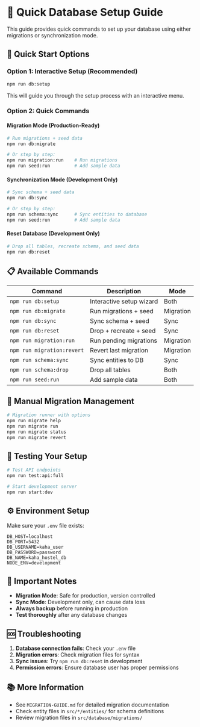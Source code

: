 # 🚀 Quick Database Setup Guide

This guide provides quick commands to set up your database using either migrations or synchronization mode.

## 🎯 Quick Start Options

### Option 1: Interactive Setup (Recommended)
```bash
npm run db:setup
```
This will guide you through the setup process with an interactive menu.

### Option 2: Quick Commands

#### Migration Mode (Production-Ready)
```bash
# Run migrations + seed data
npm run db:migrate

# Or step by step:
npm run migration:run    # Run migrations
npm run seed:run         # Add sample data
```

#### Synchronization Mode (Development Only)
```bash
# Sync schema + seed data
npm run db:sync

# Or step by step:
npm run schema:sync      # Sync entities to database
npm run seed:run         # Add sample data
```

#### Reset Database (Development Only)
```bash
# Drop all tables, recreate schema, and seed data
npm run db:reset
```

## 📋 Available Commands

| Command | Description | Mode |
|---------|-------------|------|
| `npm run db:setup` | Interactive setup wizard | Both |
| `npm run db:migrate` | Run migrations + seed | Migration |
| `npm run db:sync` | Sync schema + seed | Sync |
| `npm run db:reset` | Drop + recreate + seed | Sync |
| `npm run migration:run` | Run pending migrations | Migration |
| `npm run migration:revert` | Revert last migration | Migration |
| `npm run schema:sync` | Sync entities to DB | Sync |
| `npm run schema:drop` | Drop all tables | Both |
| `npm run seed:run` | Add sample data | Both |

## 🔧 Manual Migration Management

```bash
# Migration runner with options
npm run migrate help
npm run migrate run
npm run migrate status
npm run migrate revert
```

## 🧪 Testing Your Setup

```bash
# Test API endpoints
npm run test:api:full

# Start development server
npm run start:dev
```

## ⚙️ Environment Setup

Make sure your `.env` file exists:

```env
DB_HOST=localhost
DB_PORT=5432
DB_USERNAME=kaha_user
DB_PASSWORD=password
DB_NAME=kaha_hostel_db
NODE_ENV=development
```

## 🚨 Important Notes

- **Migration Mode**: Safe for production, version controlled
- **Sync Mode**: Development only, can cause data loss
- **Always backup** before running in production
- **Test thoroughly** after any database changes

## 🆘 Troubleshooting

1. **Database connection fails**: Check your `.env` file
2. **Migration errors**: Check migration files for syntax
3. **Sync issues**: Try `npm run db:reset` in development
4. **Permission errors**: Ensure database user has proper permissions

## 📚 More Information

- See `MIGRATION-GUIDE.md` for detailed migration documentation
- Check entity files in `src/*/entities/` for schema definitions
- Review migration files in `src/database/migrations/`